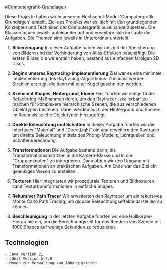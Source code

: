 #Computergrafik-Grundlagen

Diese Projekte haben wir in unserem Hochschul-Modul 'Computergrafik-Grundlagen' erstellt. Ziel des Projekts war es, sich mit den grundlegenden Konzepten und Techniken der Computergrafik auseinanderzusetzen.
Die Klassen bauen jeweils aufeinander auf und erweitern sich im Laufe der Aufgaben. 
Die Themen sind jeweils in Unterordner unterteilt:

1. **Bilderzeugung**
    In dieser Aufgabe haben wir uns mit der Speicherung von Bildern und der Verhinderung von Alias-Effekten beschäftigt. Die ersten Bilder, die wir erstellt haben, bestand aus einfachen farbigen 2D Discs.

2. **Beginn unseres Raytracing-Implementierung**
    Ziel war es eine minimale Implementierung des Raytracing-Algorithmus. Zunächst werden Strahlen erzeugt, die dann mit einer Kugel geschnitten werden.

3. **Szene mit Shapes, Hintergrund, Ebene**
    Hier führten wir einige Code-Refactoring-Maßnahmen durch, um den Raytracer „skalierbar“ zu machen für komplexere hierarchische Szenen, die aus verschiedenen Objekttypen bestehen. Dabei werden auch der Hintergrund und Ebenen im Raum als solche Objekttypen hinzugefügt.

4. **Direkte Beleuchtung und Schatten**
   In dieser Aufgabe führten wir die Interfaces "Material" und "DirectLight" ein und erweitern den Raytracer um direkte Beleuchtung mittels des Phong-Modells, Lichtquellen und Schattenberechnung.

6. **Transformationen**
   Die Aufgabe bestand darin, die Transformationsmatritzen in die Kamera-Klasse und in die "Gruppenknoten" zu intergrieren. Dann übten wir den Umgang mit Transformationen an praktischen Aufgaben.
   Am Ende war das Ziel ein gelenkiges Wesen zu erstellen.

7. **Texturen**
    Hier integrierten wir prozedurale Texturen und Bildtexturen samt Texturtransformationen in einfache Shapes.

8. **Rekursiver Path Tracer**
    Wir erweiterten den Raytracer um ein rekursives Monte Carlo Path Tracing, um globale Beleuchtungseffekte darstellen zu können.

9. **Beschleunigung**
    In der letzten Aufgabe führten wir eine Hüllkörper-Hierarchie ein, um die Berechnungszeit für das Rendern von Szenen mit 1000 Shapes auf wenige Sekunden zu reduzieren.

## Technologien
    - Java Version 21
    - JUnit Version 5.7.0
    - Maven zur Verwaltung von Abhängigkeiten

